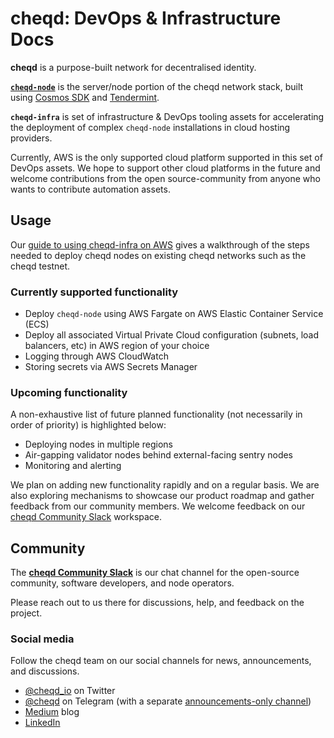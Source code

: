 # cheqd: DevOps & Infrastructure Docs

**cheqd** is a purpose-built network for decentralised identity.

[**`cheqd-node`**](https://github.com/cheqd/cheqd-node) is the server/node portion of the cheqd network stack, built using [Cosmos SDK](https://github.com/cosmos/cosmos-sdk) and [Tendermint](https://github.com/tendermint/tendermint).

**`cheqd-infra`** is set of infrastructure & DevOps tooling assets for accelerating the deployment of complex `cheqd-node` installations in cloud hosting providers.

Currently, AWS is the only supported cloud platform supported in this set of DevOps assets. We hope to support other cloud platforms in the future and welcome contributions from the open source-community from anyone who wants to contribute automation assets.

## Usage

Our [guide to using cheqd-infra on AWS](docs/README.md) gives a walkthrough of the steps needed to deploy cheqd nodes on existing cheqd networks such as the cheqd testnet.

### Currently supported functionality

* Deploy `cheqd-node` using AWS Fargate on AWS Elastic Container Service (ECS)
* Deploy all associated Virtual Private Cloud configuration (subnets, load balancers, etc) in AWS region of your choice
* Logging through AWS CloudWatch
* Storing secrets via AWS Secrets Manager

### Upcoming functionality

A non-exhaustive list of future planned functionality (not necessarily in order of priority) is highlighted below:

* Deploying nodes in multiple regions
* Air-gapping validator nodes behind external-facing sentry nodes
* Monitoring and alerting

We plan on adding new functionality rapidly and on a regular basis. We are also exploring mechanisms to showcase our product roadmap and gather feedback from our community members. We welcome feedback on our [cheqd Community Slack](http://cheqd.link/join-cheqd-slack) workspace.

## Community

The [**cheqd Community Slack**](http://cheqd.link/join-cheqd-slack) is our chat channel for the open-source community, software developers, and node operators.

Please reach out to us there for discussions, help, and feedback on the project.

### Social media

Follow the cheqd team on our social channels for news, announcements, and discussions.

* [@cheqd\_io](https://twitter.com/cheqd_io) on Twitter
* [@cheqd](https://t.me/cheqd) on Telegram \(with a separate [announcements-only channel](https://t.me/cheqd_announcements)\)
* [Medium](https://blog.cheqd.io/) blog
* [LinkedIn](http://cheqd.link/linkedin)
